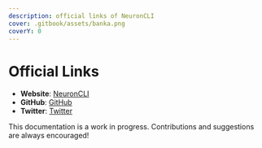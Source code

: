 ```yaml
---
description: official links of NeuronCLI
cover: .gitbook/assets/banka.png
coverY: 0
---
```


# Official Links

* **Website**: [NeuronCLI](https://neuroncli.com)
* **GitHub**: [GitHub](https://github.com/neuronCLI)
* **Twitter**: [Twitter](https://x.com/NeuronCLI)

This documentation is a work in progress. Contributions and suggestions are always encouraged!
